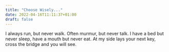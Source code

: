```yaml
---
title: "Choose Wisely..."
date: 2022-04-16T11:11:37+01:00
draft: false
---
```


I always run, but never walk.
Often murmur, but never talk.
I have a bed but never sleep,
have a mouth but never eat.
At my side lays your next key,
cross the bridge and you will see.
